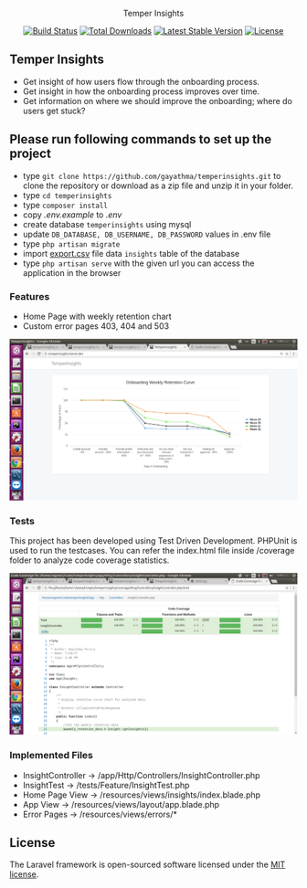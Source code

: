 <p align="center">Temper Insights</p>

<p align="center">
<a href="https://travis-ci.org/laravel/framework"><img src="https://travis-ci.org/laravel/framework.svg" alt="Build Status"></a>
<a href="https://packagist.org/packages/laravel/framework"><img src="https://poser.pugx.org/laravel/framework/d/total.svg" alt="Total Downloads"></a>
<a href="https://packagist.org/packages/laravel/framework"><img src="https://poser.pugx.org/laravel/framework/v/stable.svg" alt="Latest Stable Version"></a>
<a href="https://packagist.org/packages/laravel/framework"><img src="https://poser.pugx.org/laravel/framework/license.svg" alt="License"></a>
</p>

## Temper Insights

* Get insight of how users flow through the onboarding process.
* Get insight in how the onboarding process improves over time.
* Get information on where we should improve the onboarding; where do users get stuck?

##  Please run following commands to set up the project ##

* type `git clone https://github.com/gayathma/temperinsights.git` to clone the repository or download as a zip file and unzip it in your folder.  
* type `cd temperinsights`
* type `composer install`
* copy *.env.example* to *.env*
* create database `temperinsights` using mysql 
* update `DB_DATABASE, DB_USERNAME, DB_PASSWORD` values in .env file
* type `php artisan migrate`
* import <a href="export.csv">export.csv</a> file data `insights` table of the database
* type `php artisan serve` with the given url you can access the application in the browser

### Features ###

* Home Page with weekly retention chart
* Custom error pages 403, 404 and 503

![Alt text](/screenshots/sc1.png?raw=true "Home Page")


### Tests ###

This project has been developed using Test Driven Development. PHPUnit is used to run the testcases. You can refer the index.html file inside /coverage folder to analyze code coverage statistics.

![Alt text](/screenshots/sc2.png?raw=true "Code Coverage Stats")

### Implemented Files ###

* InsightController        -> /app/Http/Controllers/InsightController.php
* InsightTest              -> /tests/Feature/InsightTest.php
* Home Page View           -> /resources/views/insights/index.blade.php
* App View                 -> /resources/views/layout/app.blade.php
* Error Pages              -> /resources/views/errors/*

## License

The Laravel framework is open-sourced software licensed under the [MIT license](http://opensource.org/licenses/MIT).
